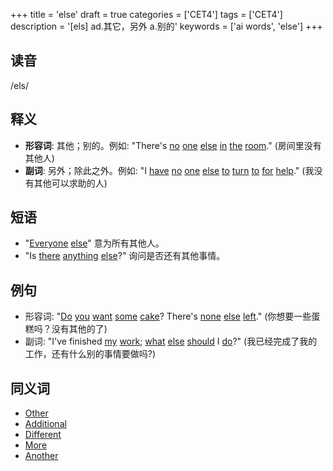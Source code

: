 +++
title = 'else'
draft = true
categories = ['CET4']
tags = ['CET4']
description = '[els] ad.其它，另外 a.别的'
keywords = ['ai words', 'else']
+++

## 读音
/els/

## 释义
- **形容词**: 其他；别的。例如: "There's [no](/zh/post/no/) [one](/zh/post/one/) [else](/zh/post/else/) [in](/zh/post/in/) [the](/zh/post/the/) [room](/zh/post/room/)." (房间里没有其他人)
- **副词**: 另外；除此之外。例如: "I [have](/zh/post/have/) [no](/zh/post/no/) [one](/zh/post/one/) [else](/zh/post/else/) [to](/zh/post/to/) [turn](/zh/post/turn/) [to](/zh/post/to/) [for](/zh/post/for/) [help](/zh/post/help/)." (我没有其他可以求助的人)

## 短语
- "[Everyone](/zh/post/everyone/) [else](/zh/post/else/)" 意为所有其他人。
- "Is [there](/zh/post/there/) [anything](/zh/post/anything/) [else](/zh/post/else/)?" 询问是否还有其他事情。

## 例句
- 形容词: "[Do](/zh/post/do/) [you](/zh/post/you/) [want](/zh/post/want/) [some](/zh/post/some/) [cake](/zh/post/cake/)? There's [none](/zh/post/none/) [else](/zh/post/else/) [left](/zh/post/left/)." (你想要一些蛋糕吗？没有其他的了)
- 副词: "I've finished [my](/zh/post/my/) [work](/zh/post/work/); [what](/zh/post/what/) [else](/zh/post/else/) [should](/zh/post/should/) I [do](/zh/post/do/)?" (我已经完成了我的工作，还有什么别的事情要做吗?)

## 同义词
- [Other](/zh/post/other/)
- [Additional](/zh/post/additional/)
- [Different](/zh/post/different/)
- [More](/zh/post/more/)
- [Another](/zh/post/another/)

